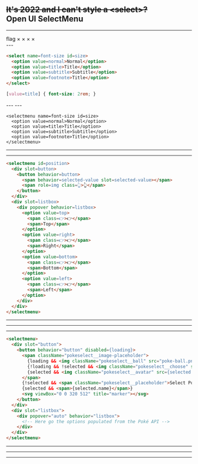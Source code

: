 <!-- .slide: class="title-slide title-slide--top" data-background-color="var(--spearmint)" -->

<h2>
  <del>It's 2022 and I can't style a &lt;select&gt;?</del>
  <br>
  Open UI SelectMenu
</h2>

---
<!-- .slide: data-background-color="var(--white)" -->
<div class="support-grid">
  <span class="browser-logo" data-browser="canary"></span>
  <span class="browser-logo" data-browser="chrome"></span>
  <span class="browser-logo" data-browser="edge"></span>
  <span class="browser-logo" data-browser="safari"></span>
  <span class="browser-logo" data-browser="firefox"></span>
  <span class="browser-version" data-supported>
    <span class="material-symbols-outlined">
      flag
    </span>
  </span>
  <span class="browser-version">&times;</span>
  <span class="browser-version">&times;</span>
  <span class="browser-version">&times;</span>
  <span class="browser-version">&times;</span>
</div>
---
<!-- .slide: data-background-color="var(--blueberry)" -->

<div class="code-stack">
  
```html
<select name=font-size id=size>
  <option value=normal>Normal</option>
  <option value=title>Title</option>
  <option value=subtitle>Subtitle</option>
  <option value=footnote>Title</option>
</select>
```

```css
[value=title] { font-size: 2rem; }
```

</div>
---
<!-- .slide: data-background-iframe="/demos/openui-selectmenu/attempting-select" data-background-color="var(--spearmint)" -->
---
<!-- .slide: data-background-color="var(--citric)" -->

```html[|1,6]
<selectmenu name=font-size id=size>
  <option value=normal>Normal</option>
  <option value=title>Title</option>
  <option value=subtitle>Subtitle</option>
  <option value=footnote>Title</option>
</selectmenu>
```
---
<!-- .slide: data-background-color="var(--selective)" data-background-iframe="/demos/openui-selectmenu/font-size-select" -->
---
<!-- .slide: data-background-color="var(--fuschia)" -->

```html [|2,3,8,9]
<selectmenu id=position>
  <div slot=button>
    <button behavior=button>
      <span behavior=selected-value slot=selected-value></span>
      <span role=img class=👆>👆</span>
    </button>
  </div>
  <div slot=listbox>
    <div popover behavior=listbox>
      <option value=top>
        <span class=👉>👉</span>
        <span>Top</span>
      </option>
      <option value=right>
        <span class=👉>👉</span>
        <span>Right</span>
      </option>
      <option value=bottom>
        <span class=👉>👉</span>
        <span>Bottom</span>
      </option>
      <option value=left>
        <span class=👉>👉</span>
        <span>Left</span>
      </option>
    </div>
  </div>
</selectmenu>
```
---
<!-- .slide: data-background-iframe="/demos/openui-selectmenu/finger-select" data-background-color="var(--blueberry)" -->
---
<!-- .slide: data-background-iframe="/demos/openui-selectmenu/radial-select" data-background-color="var(--off-white)" -->
---
<!-- .slide: data-background-color="var(--citric)" -->

```html
<selectmenu>
  <div slot="button">
    <button behavior="button" disabled={loading}>
      <span className="pokeselect__image-placeholder">
        {loading && <img className="pokeselect__ball" src="poke-ball.png" alt="" />}
        {!loading && !selected && <img className="pokeselect__choose" src="question.png" alt="" />} 
        {selected && <img className="pokeselect__avatar" src={selected.avatar} alt=""/>}
      </span>
      {!selected && <span className="pokeselect__placeholder">Select Pokémon</span>} 
      {selected && <span>{selected.name}</span>}
      <svg viewBox="0 0 320 512" title="marker"></svg>
    </button>
  </div>
  <div slot="listbox">
    <div popover="auto" behavior="listbox">
      <!-- Here go the options populated from the Poké API -->
    </div>
  </div>
</selectmenu>
```
---
<!-- .slide: data-background-iframe="/demos/openui-selectmenu/pokeselect" -->
---
<!-- .slide: data-background-iframe="/demos/openui-selectmenu/emoji-picker" -->
---
<!-- End Section
